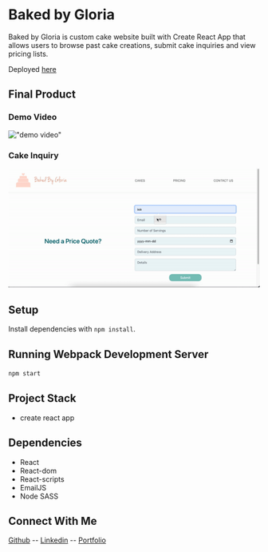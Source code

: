 # Baked by Gloria

Baked by Gloria is custom cake website built with Create React App that allows users to browse past cake creations, submit cake inquiries and view pricing lists.

Deployed [here](https://production--schedulerapp-lhl.netlify.app/)

## Final Product

### Demo Video

!["demo video"](./public/bakedbygloria_demo.gif)

### Cake Inquiry

!["create new appointment"](./public/bakedbygloria_contact.gif)

## Setup

Install dependencies with `npm install`.

## Running Webpack Development Server

```sh
npm start
```

## Project Stack

- create react app

## Dependencies

- React
- React-dom
- React-scripts
- EmailJS
- Node SASS

## Connect With Me

[Github](https://github.com/gloria-cheung)
-- [Linkedin](http://www.linkedin.com/in/gloria-cheung) --
[Portfolio](http://www.gloria-cheung.com)
